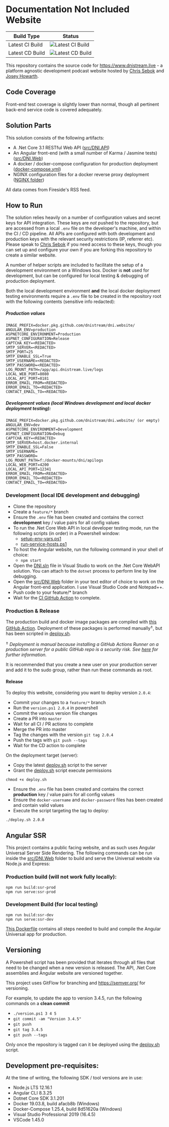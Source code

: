 # Documentation Not Included Website

| Build Type | Status |
|------------|--------|
| Latest CI Build | ![Latest CI Build](https://action-badges.now.sh/DNIStream/dni.website?action=DNI+Stream+Website+CI+Build) |
| Latest CD Build | ![Latest CD Build](https://action-badges.now.sh/DNIStream/dni.website?action=DNI+Stream+Website+CD+Build) |

This repository contains the source code for https://www.dnistream.live - a platform agnostic development podcast website hosted by [Chris Sebok](https://github.com/Bidthedog) and [Josey Howarth](https://github.com/sudomistress).

## Code Coverage

Front-end test coverage is slightly lower than normal, though all pertinent back-end service code is covered adequately.

## Solution Parts

This solution consists of the following artifacts:

* A .Net Core 3.1 RESTful Web API ([src/DNI.API](src/DNI.API))
* An Angular front-end (with a small number of Karma / Jasmine tests) ([src/DNI.Web](src/DNI.Web))
* A docker / docker-compose configuration for production deployment ([docker-compose.yml](docker-compose.yml))
* NGINX configuration files for a docker reverse proxy deployment ([NGINX folder](nginx))

All data comes from Fireside's RSS feed.

## How to Run

The solution relies heavily on a number of configuration values and secret keys for API integration. These keys are *not* pushed to the repository, but are accessed from a local `.env` file on the developer's machine, and within the CI / CD pipeline. All APIs are configured with both development and production keys with the relevant security restrictions (IP, referrer etc). Please speak to [Chris Sebok](https://github.com/Bidthedog) if you need access to these keys, though you can set up and configure your own if you are forking this repository to create a similar website.

A number of helper scripts are included to facilitate the setup of a development environment on a Windows box. Docker is **not** used for development, but can be configured for local testing & debugging of production deployment.

Both the local development environment **and** the local docker deployment testing environments require a `.env` file to be created in the repository root with the following contents (sensitive info redacted):

##### Production values
```
IMAGE_PREFIX=docker.pkg.github.com/dnistream/dni.website/
ANGULAR_ENV=production
ASPNETCORE_ENVIRONMENT=Production
ASPNET_CONFIGURATION=Release
CAPTCHA_KEY=<REDACTED>
SMTP_SERVER=<REDACTED>
SMTP_PORT=25
SMTP_ENABLE_SSL=True
SMTP_USERNAME=<REDACTED>
SMTP_PASSWORD=<REDACTED>
LOG_MOUNT_PATH=/app/api.dnistream.live/logs
LOCAL_WEB_PORT=8080
LOCAL_API_PORT=8181
ERROR_EMAIL_FROM=<REDACTED>
ERROR_EMAIL_TO=<REDACTED>
CONTACT_EMAIL_TO=<REDACTED>
```
##### Development values (local Windows development and local docker deployment testing):
```
IMAGE_PREFIX=docker.pkg.github.com/dnistream/dni.website/ (or empty)
ANGULAR_ENV=dev
ASPNETCORE_ENVIRONMENT=Development
ASPNET_CONFIGURATION=Debug
CAPTCHA_KEY=<REDACTED>
SMTP_SERVER=host.docker.internal
SMTP_ENABLE_SSL=False
SMTP_USERNAME=
SMTP_PASSWORD=
LOG_MOUNT_PATH=f:/docker-mounts/dni/apilogs
LOCAL_WEB_PORT=4200
LOCAL_API_PORT=12341
ERROR_EMAIL_FROM=<REDACTED>
ERROR_EMAIL_TO=<REDACTED>
CONTACT_EMAIL_TO=<REDACTED>
```

### Development (local IDE development and debugging)

* Clone the repository
* Create a `feature/*` branch
* Ensure the `.env` file has been created and contains the correct **development** key / value pairs for all config values
* To run the .Net Core Web API in local developer testing mode, run the following scripts (in order) in a Powershell window:
    * [setup-env-vars.ps1](setup-env-vars.ps1)
    * [run-service-hosts.ps1](run-service-hosts.ps1)
* To host the Angular website, run the following command in your shell of choice:
    * `npm start`
* Open the [DNI.sln](DNI.sln) file in Visual Studio to work on the .Net Core WebAPI solution. You can attach to the `dotnet` process to perform line by line debugging.
* Open the [src/DNI.Web](src/DNI.Web) folder in your text editor of choice to work on the Angular front-end application. I use Visual Studio Code and Notepad++.
* Push code to your feature/* branch
* Wait for the [CI GitHub Action](.github/workflows/ci.yml) to complete.

### Production & Release

The production build and docker image packages are compiled with [this GitHub Action](.github/workflows/cd.yml). Deployment of these packages is performed manually<sup>&#177;</sup>, but has been scripted in [deploy.sh](deploy.sh).

<sup>&#177;</sup> *Deployment is manual because installing a GitHub Actions Runner on a production server for a public GitHub repo is a security risk. See [here](https://help.github.com/en/actions/hosting-your-own-runners/adding-self-hosted-runners) for further information.*

It is recommended that you create a new user on your production server and add it to the sudo group, rather than run these commands as root.

#### Release

To deploy this website, considering you want to deploy version `2.0.4`:

* Commit your changes to a `feature/*` branch
* Run the `version.ps1 2.0.4` in powershell
* Commit the various version file changes
* Create a PR into `master`
* Wait for all CI / PR actions to complete
* Merge the PR into master
* Tag the changes with the version `git tag 2.0.4`
* Push the tags with `git push --tags`
* Wait for the CD action to complete

On the deployment target (server):

* Copy the latest [deploy.sh](deploy.sh) script to the server
* Grant the [deploy.sh](deploy.sh) script execute permissions
```
chmod +x deploy.sh
```
* Ensure the `.env` file has been created and contains the correct **production** key / value pairs for all config values
* Ensure the `docker-username` and `docker-password` files has been created and contain valid values
* Execute the script targeting the tag to deploy:
```
./deploy.sh 2.0.0
```

## Angular SSR

This project contains a public facing website, and as such uses Angular Universal Server Side Rendering. The following commands can be run inside the [src/DNI.Web](src/DNI.Web) folder to build and serve the Universal website via Node.js and Express:

### Production build (will not work fully locally):
```
npm run build:ssr-prod
npm run serve:ssr-prod
```
### Development Build (for local testing)
```
npm run build:ssr-dev
npm run serve:ssr-dev
```

[This Dockerfile](src/DNI.Web/Dockerfile) contains all steps needed to build and compile the Angular Universal app for production.

## Versioning

A Powershell script has been provided that iterates through all files that need to be changed when a new version is released. The API, .Net Core assemblies and Angular website are versioned together.

This project uses GitFlow for branching and https://semver.org/ for versioning.

For example, to update the app to version 3.4.5, run the following commands on a **clean commit**

* `./version.ps1 3 4 5`
* `git commit -am "Version 3.4.5"`
* `git push`
* `git tag 3.4.5`
* `git push --tags`

Only once the repository is tagged can it be deployed using the [deploy.sh](deploy.sh) script.

## Development pre-requisites:

At the time of writing, the following SDK / tool versions are in use:

* Node.js LTS 12.16.1
* Angular CLI 8.3.25
* Dotnet Core SDK 3.1.201
* Docker 19.03.8, build afacb8b (Windows)
* Docker-Compose 1.25.4, build 8d51620a (Windows)
* Visual Studio Professional 2019 (16.4.5)
* VSCode 1.45.0
